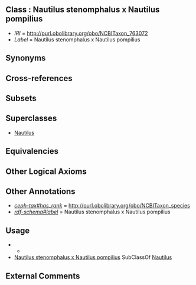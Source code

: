 
## Class : Nautilus stenomphalus x Nautilus pompilius

 * *IRI* = http://purl.obolibrary.org/obo/NCBITaxon_763072
 * *Label* = Nautilus stenomphalus x Nautilus pompilius

## Synonyms


## Cross-references


## Subsets


## Superclasses

 * [Nautilus](../../NCBITaxon/72/NCBITaxon_34572.md)

## Equivalencies


## Other Logical Axioms


## Other Annotations

 * *[ceph-tax#has_rank](../../ceph-tax#has/nk/ceph-tax#has_rank.md)* = http://purl.obolibrary.org/obo/NCBITaxon_species
 * *[rdf-schema#label](../../el/rdf-schema#label.md)* = Nautilus stenomphalus x Nautilus pompilius

## Usage

 * -
 * [Nautilus stenomphalus x Nautilus pompilius](../../NCBITaxon/72/NCBITaxon_763072.md) SubClassOf [Nautilus](../../NCBITaxon/72/NCBITaxon_34572.md)

## External Comments

